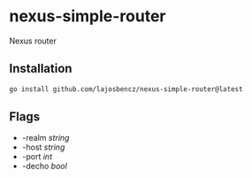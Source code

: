 # nexus-simple-router
Nexus router

## Installation

```bash
go install github.com/lajosbencz/nexus-simple-router@latest
```

## Flags

 - -realm _string_
 - -host _string_
 - -port _int_
 - -decho _bool_